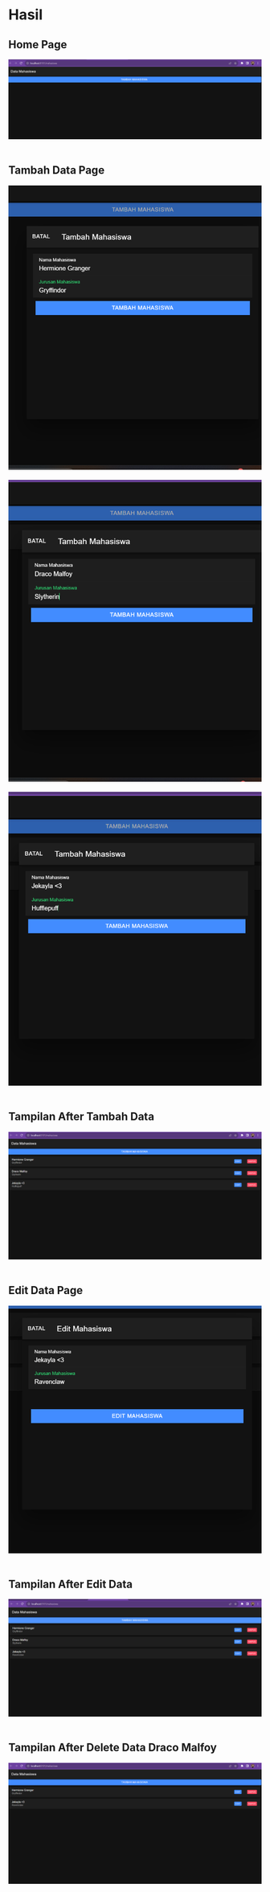 <h1>Hasil</h1>
<h2>Home Page<br></h2>
<img src="tampilan awal.png"><br><br>
<h2>Tambah Data Page<br></h2>
<img src="tambah_data1.png"><br><br>
<img src="tambah_data2.png"><br><br>
<img src="tambah_data3.png"><br><br>
<h2>Tampilan After Tambah Data<br></h2>
<img src="tampilan after tambah data.png"><br><br>
<h2>Edit Data Page<br></h2>
<img src="edit data.png"><br><br>
<h2>Tampilan After Edit Data<br></h2>
<img src="tampilan after edit data.png"><br><br>
<h2>Tampilan After Delete Data Draco Malfoy<br></h2>
<img src="delete data.png"><br><br>